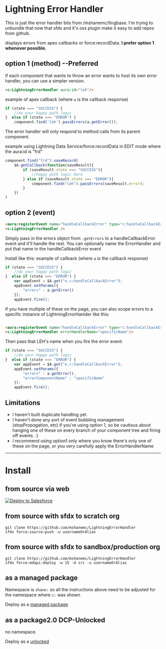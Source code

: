# Lightning Error Handler

This is just the error handler bits from /mshanemc/ltngbase.  I'm trying to unbundle that now that sfdx and it's oss plugin make it easy to add repos from github.

displays errors from apex callbacks or force:recordData.  **I prefer option 1 whenever possible.**




## option 1 (method)  --**Preferred**

If each component that wants to throw an error wants to host its own error handler, you can use a simpler version.
``` html
<c:LightningErrorHandler aura:id="leh"/>
```

example of apex callback (where `a` is the callback response)

``` javascript
if (state === "SUCCESS") {
    //do your happy path logic
}  else if (state === "ERROR") {
    component.find('leh').passErrors(a.getError());
```

The error handler will only respond to method calls from its parent component.

example using Lightning Data Service/force:recordData in EDIT mode where the aura:id is "frd"

``` javascript
component.find("frd").saveRecord(
    $A.getCallback(function(saveResult){
        if (saveResult.state === "SUCCESS"){
            //happy path logic here
        } else if (saveResult.state === "ERROR"){
            component.find("leh").passErrors(saveResult.error);
        }
    })
)
```

## option 2 (event)

``` html
<aura:registerEvent name="handleCallbackError" type="c:handleCallbackError"/>
<c:LightningErrorHandler />
```

Simply pass in the errors object from `.getErrors` to a handleCallbackError event and it'll handle the rest.  You can optionally name the ErrorHandler and put that name in the handleCallbackError event

Install like this:
example of callback (where `a` is the callback response)

``` javascript
if (state === "SUCCESS") {
    //do your happy path logic
}  else if (state === "ERROR") {
    var appEvent = $A.get("e.c:handleCallbackError");
    appEvent.setParams({
        "errors" : a.getError()
    });
    appEvent.fire();
```

If you have multiple of these on the page, you can also scope errors to a specific instance of LightningErrorHanlder like this:

``` html

<aura:registerEvent name="handleCallbackError" type="c:handleCallbackError"/>
<c:LightningErrorHandler errorHandlerName="specificName"/>

```
Then pass that LEH's name when you fire the error event:

``` javascript
if (state === "SUCCESS") {
    //do your happy path logic
}  else if (state === "ERROR") {
    var appEvent = $A.get("e.c:handleCallbackError");
    appEvent.setParams({
        "errors" : a.getError(),
        "errorComponentName" : "specificName"
    });
    appEvent.fire();
```



## Limitations

* I haven't built duplicate handling yet.
* I haven't done any sort of event bubbling management (stopPropogation, etc) if you're using option 1, so be cautious about hanging one of these on every branch of your component tree and firing off events.  :)
* I recommend using option1 only where you know there's only one of these on the page, or you very carefully apply the ErrorHandlerName


---

# Install

## from source via web

<a href="https://githubsfdeploy.herokuapp.com?owner=mshanemc&repo=LightningErrorHandler">
  <img alt="Deploy to Salesforce"
       src="https://raw.githubusercontent.com/afawcett/githubsfdeploy/master/deploy.png"/>
</a>

## from source with sfdx to scratch org
```
git clone https://github.com/mshanemc/LightningErrorHandler
sfdx force:source:push -u usernameOrAlias
```

## from source with sfdx to sandbox/production org
```
git clone https://github.com/mshanemc/LightningErrorHandler
sfdx force:mdapi:deploy -w 15 -d src -u usernameOrAlias
```

## as a managed package

Namespace is `shane:` so all the instructions above need to be adjusted for the namespace where `c:` was shown

Deploy as a [managed package](https://login.salesforce.com/packaging/installPackage.apexp?p0=04t6A000001QxsjQAC)


## as a package2.0 DCP-Unlocked

no namespace.

Deploy as a [unlocked](https://login.salesforce.com/packaging/installPackage.apexp?p0=04t6A000001S2xqQAC)